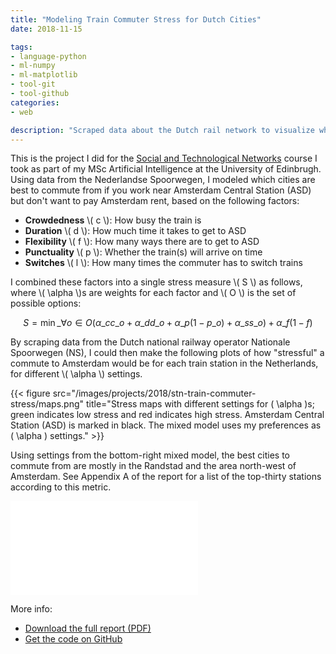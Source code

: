 ```yaml
---
title: "Modeling Train Commuter Stress for Dutch Cities"
date: 2018-11-15

tags:
- language-python
- ml-numpy
- ml-matplotlib
- tool-git
- tool-github
categories:
- web

description: "Scraped data about the Dutch rail network to visualize which cities provide the least stressful commute to Amsterdam central station."
---
```


<script type="text/javascript" src="https://cdnjs.cloudflare.com/ajax/libs/mathjax/2.7.1/MathJax.js?config=TeX-AMS-MML_HTMLorMML"></script>

This is the project I did for the [Social and Technological Networks](http://www.inf.ed.ac.uk/teaching/courses/stn/) course I took as part of my MSc Artificial Intelligence at the University of Edinbrugh. Using data from the Nederlandse Spoorwegen, I modeled which cities are best to commute from if you work near Amsterdam Central Station (ASD) but don't want to pay Amsterdam rent, based on the following factors:

* **Crowdedness** \\( c \\): How busy the train is
* **Duration** \\( d \\): How much time it takes to get to ASD
* **Flexibility** \\( f \\): How many ways there are to get to ASD
* **Punctuality** \\( p \\): Whether the train(s) will arrive on time
* **Switches** \\( l \\): How many times the commuter has to switch trains

I combined these factors into a single stress measure \\( S \\) as follows, where \\( \alpha \\)s are weights for each factor and \\( O \\) is the set of possible options:

$$ S = \min\_{\forall o \in O} \left( \alpha\_c c\_o + \alpha\_d d\_o + \alpha\_p (1 - p\_o) + \alpha\_s s\_o \right) + \alpha\_f (1 - f) $$

By scraping data from the Dutch national railway operator Nationale Spoorwegen (NS), I could then make the following plots of how "stressful" a commute to Amsterdam would be for each train station in the Netherlands, for different \\( \alpha \\) settings.

{{< figure src="/images/projects/2018/stn-train-commuter-stress/maps.png" title="Stress maps with different settings for \( \alpha \)s; green indicates low stress and red indicates high stress. Amsterdam Central Station (ASD) is marked in black. The mixed model uses my preferences as \( \alpha \) settings." >}}

Using settings from the bottom-right mixed model, the best cities to commute from are mostly in the Randstad and the area north-west of Amsterdam. See Appendix A of the report for a list of the top-thirty stations according to this metric.

<embed class="pdf" src="/pdfs/uoe-stn.pdf" alt="pdf" pluginspage="http://www.adobe.com/products/acrobat/readstep2.html">

More info:

* [Download the full report (PDF)](/pdfs/uoe-stn.pdf)
* [Get the code on GitHub](https://github.com/leonoverweel/infr-11124-stn/tree/master/project)